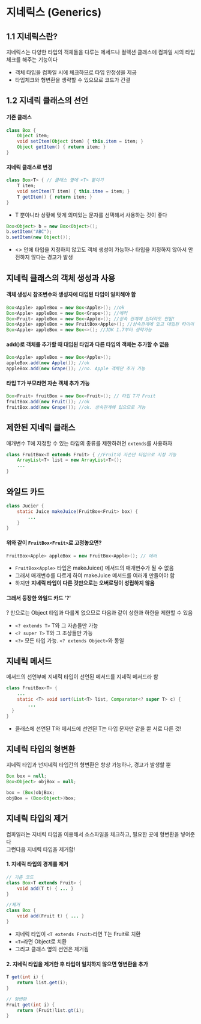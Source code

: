 # 지네릭스 (Generics)

## 1.1 지네릭스란?

지네릭스는 다양한 타입의 객체들을 다루는 메세드나 컬렉션 클래스에 컴파일 시의 타입체크를 해주는 기능이다
* 객체 타입을 컴파일 시에 체크하므로 타입 안정성을 제공
* 타입체크와 형변환을 생략할 수 있으므로 코드가 간결

## 1.2 지네릭 클래스의 선언

#### 기존 클래스

```java
class Box {
    Object item;
    void setItem(Object item) { this.item = item; }
    Object getItem() { return item; }
}
```

#### 지네릭 클래스로 변경
```java
class Box<T> { // 클래스 옆에 <T> 붙이기
    T item;
    void setItem(T item) { this.itme = item; }
    T getItem() { return item; }
}
```
* T 뿐아니라 상황에 맞게 의미있는 문자를 선택해서 사용하는 것이 좋다

```java
Box<Object> b = new Box<Object>();
b.setItem("ABC");
b.setItem(new Object());
```
* <> 안에 타입을 지정하지 않고도 객체 생성이 가능하나 타입을 지정하지 않아서 안전하지 않다는 경고가 발생

## 지네릭 클래스의 객체 생성과 사용

#### 객체 생성시 참조변수와 생성자에 대입된 타입이 일치해야 함
```java
Box<Apple> appleBox = new Box<Apple>(); //ok
Box<Apple> appleBox = new Box<Grape>(); //에러
Box<Fruit> appleBox = new Box<Apple>(); //상속 관계에 있더라도 안됨!
Box<Apple> appleBox = new FruitBox<Apple>(); //상속관계에 있고 대입된 타이이 같은 경우에는 가능
Box<Apple> appleBox = new Box<>(); //JDK 1.7부터 생략가능
```

#### add()로 객체를 추가할 때 대입된 타입과 다른 타입의 객체는 추가할 수 없음
```java
Box<Apple> appleBox = new Box<Apple>();
appleBox.add(new Apple()); //ok
appleBox.add(new Grape()); //no. Apple 객체만 추가 가능
```

#### 타입 T가 부모라면 자손 객체 추가 가능
```java
Box<Fruit> fruitBox = new Box<Fruit>(); // 타입 T가 Fruit
fruitBox.add(new Fruit()); //ok
fruitBox.add(new Grape()); //ok. 상속관계에 있으므로 가능
```

## 제한된 지네릭 클래스

매개변수 T에 지정할 수 있는 타입의 종류를 제한하려면 ```extends```를 사용하자

```java
class FruitBox<T extends Fruit> { //Fruit의 자손만 타입으로 지정 가능
    ArrayList<T> list = new ArrayList<T>();
    ...
}
```

## 와일드 카드

```java
class Jucier {
    static Juice makeJuice(FruitBox<Fruit> box) {
        ...
    }
}
```

#### 위와 같이 ```FruitBox<Fruit>```로 고정놓으면?

```java
FruitBox<Apple> appleBox = new FruitBox<Apple>(); // 에러  
```
  
* ```FruitBox<Apple>``` 타입은 makeJuice() 메서드의 매개변수가 될 수 없음
* 그래서 매개변수를 다르게 하여 makeJuice 메서드를 여러개 만들어야 함
* 하지만 **지네릭 타입이 다른 것만으로는 오버로딩이 성립하지 않음**

#### 그래서 등장한 와일드 카드 '?'

? 만으로는 Object 타입과 다를게 없으므로 다음과 같이 상한과 하한을 제한할 수 있음
  
* ```<? extends T>``` T와 그 자손들만 가능
* ```<? super T>``` T와 그 조상들만 가능
* ```<?>``` 모든 타입 가능. ```<? extends Object>```와 동일

## 지네릭 메서드
메서드의 선언부에 지네릭 타입이 선언된 메서드를 지네릭 메서드라 함

```java
class FruitBox<T> {
    ...
    static <T> void sort(List<T> list, Comparator<? super T> c) {
        ...
  }
}
```
* 클래스에 선언된 T와 메서드에 선언된 T는 타입 문자만 같을 뿐 서로 다른 것!

## 지네릭 타입의 형변환

지네릭 타입과 넌지네릭 타입간의 형변환은 항상 가능하나, 경고가 발생할 뿐 

```java
Box box = null;
Box<Object> objBox = null;

box = (Box)objBox; 
objBox = (Box<Object>)box;
```

## 지네릭 타입의 제거

컴파일러는 지네릭 타입을 이용해서 소스파일을 체크하고, 필요한 곳에 형변환을 넣어준다  
그런다음 지네릭 타입을 제거함!

#### 1. 지네릭 타입의 경계를 제거

```java
// 기존 코드
class Box<T extends Fruit> {
    void add(T t) { ... }
}

//제거
class Box {
    void add(Fruit t) { ... }
}
```
* 지네릭 타입이 ```<T extends Fruit>```라면 T는 Fruit로 치환
* ```<T>```라면 Object로 치환
* 그리고 클래스 옆의 선언은 제거됨

#### 2. 지네릭 타입을 제거한 후 타입이 일치하지 않으면 형변환을 추가

```java
T get(int i) {
    return list.get(i);
}

// 형변환
Fruit get(int i) {
    return (Fruit)list.gt(i);
}
```
